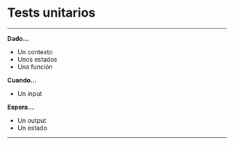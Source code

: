  


# Tests unitarios


----

**Dado...**

 - Un contexto
 - Unos estados
 - Una función

**Cuando...**

 - Un input

**Espera...**

 - Un output
 - Un estado

----




 




















 









 









